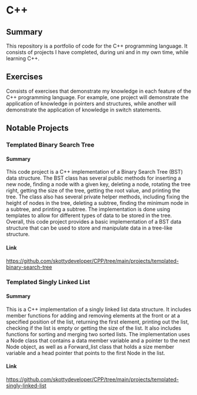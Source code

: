 # C++
## Summary
This repository is a portfolio of code for the C++ programming language. It consists of projects I have completed, during uni and in my own time, while learning C++.

## Exercises
Consists of exercises that demonstrate my knowledge in each feature of the C++ programming language. For example, one project will demonstrate the application of knowledge in pointers and structures, while another will demonstrate the application of knowledge in switch statements.

## Notable Projects
### Templated Binary Search Tree
#### Summary
This code project is a C++ implementation of a Binary Search Tree (BST) data structure. The BST class has several public methods for inserting a new node, finding a node with a given key, deleting a node, rotating the tree right, getting the size of the tree, getting the root value, and printing the tree. The class also has several private helper methods, including fixing the height of nodes in the tree, deleting a subtree, finding the minimum node in a subtree, and printing a subtree. The implementation is done using templates to allow for different types of data to be stored in the tree. Overall, this code project provides a basic implementation of a BST data structure that can be used to store and manipulate data in a tree-like structure.

#### Link
https://github.com/skottydeveloper/CPP/tree/main/projects/templated-binary-search-tree

### Templated Singly Linked List
#### Summary
This is a C++ implementation of a singly linked list data structure. It includes member functions for adding and removing elements at the front or at a specified position of the list, returning the first element, printing out the list, checking if the list is empty or getting the size of the list. It also includes functions for sorting and merging two sorted lists. The implementation uses a Node class that contains a data member variable and a pointer to the next Node object, as well as a Forward_list class that holds a size member variable and a head pointer that points to the first Node in the list.

#### Link
https://github.com/skottydeveloper/CPP/tree/main/projects/templated-singly-linked-list
